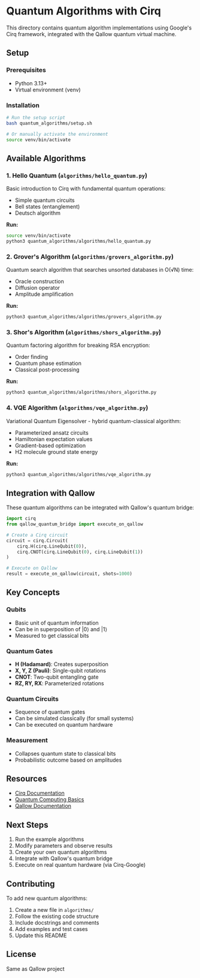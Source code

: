 # Quantum Algorithms with Cirq

This directory contains quantum algorithm implementations using Google's Cirq framework, integrated with the Qallow quantum virtual machine.

## Setup

### Prerequisites
- Python 3.13+
- Virtual environment (venv)

### Installation

```bash
# Run the setup script
bash quantum_algorithms/setup.sh

# Or manually activate the environment
source venv/bin/activate
```

## Available Algorithms

### 1. Hello Quantum (`algorithms/hello_quantum.py`)
Basic introduction to Cirq with fundamental quantum operations:
- Simple quantum circuits
- Bell states (entanglement)
- Deutsch algorithm

**Run:**
```bash
source venv/bin/activate
python3 quantum_algorithms/algorithms/hello_quantum.py
```

### 2. Grover's Algorithm (`algorithms/grovers_algorithm.py`)
Quantum search algorithm that searches unsorted databases in O(√N) time:
- Oracle construction
- Diffusion operator
- Amplitude amplification

**Run:**
```bash
python3 quantum_algorithms/algorithms/grovers_algorithm.py
```

### 3. Shor's Algorithm (`algorithms/shors_algorithm.py`)
Quantum factoring algorithm for breaking RSA encryption:
- Order finding
- Quantum phase estimation
- Classical post-processing

**Run:**
```bash
python3 quantum_algorithms/algorithms/shors_algorithm.py
```

### 4. VQE Algorithm (`algorithms/vqe_algorithm.py`)
Variational Quantum Eigensolver - hybrid quantum-classical algorithm:
- Parameterized ansatz circuits
- Hamiltonian expectation values
- Gradient-based optimization
- H2 molecule ground state energy

**Run:**
```bash
python3 quantum_algorithms/algorithms/vqe_algorithm.py
```

## Integration with Qallow

These quantum algorithms can be integrated with Qallow's quantum bridge:

```python
import cirq
from qallow_quantum_bridge import execute_on_qallow

# Create a Cirq circuit
circuit = cirq.Circuit(
    cirq.H(cirq.LineQubit(0)),
    cirq.CNOT(cirq.LineQubit(0), cirq.LineQubit(1))
)

# Execute on Qallow
result = execute_on_qallow(circuit, shots=1000)
```

## Key Concepts

### Qubits
- Basic unit of quantum information
- Can be in superposition of |0⟩ and |1⟩
- Measured to get classical bits

### Quantum Gates
- **H (Hadamard)**: Creates superposition
- **X, Y, Z (Pauli)**: Single-qubit rotations
- **CNOT**: Two-qubit entangling gate
- **RZ, RY, RX**: Parameterized rotations

### Quantum Circuits
- Sequence of quantum gates
- Can be simulated classically (for small systems)
- Can be executed on quantum hardware

### Measurement
- Collapses quantum state to classical bits
- Probabilistic outcome based on amplitudes

## Resources

- [Cirq Documentation](https://quantumai.google/cirq)
- [Quantum Computing Basics](https://quantumai.google/learn)
- [Qallow Documentation](../README.md)

## Next Steps

1. Run the example algorithms
2. Modify parameters and observe results
3. Create your own quantum algorithms
4. Integrate with Qallow's quantum bridge
5. Execute on real quantum hardware (via Cirq-Google)

## Contributing

To add new quantum algorithms:

1. Create a new file in `algorithms/`
2. Follow the existing code structure
3. Include docstrings and comments
4. Add examples and test cases
5. Update this README

## License

Same as Qallow project

